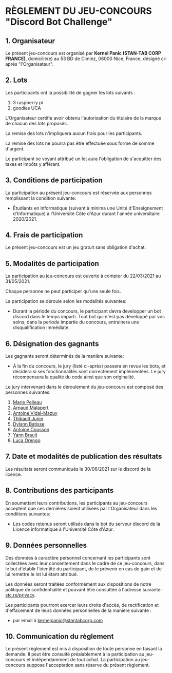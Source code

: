 # RÈGLEMENT DU JEU-CONCOURS "Discord Bot Challenge"

## 1. Organisateur

Le présent jeu-concours est organisé par **Kernel Panic (STAN-TAB CORP FRANCE)**, domicilié(e) au 53 BD de Cimiez, 06000 Nice, France, désigné ci-après "l'Organisateur".

## 2. Lots

Les participants ont la possibilité de gagner les lots suivants :

1. 3 raspberry pi
2. goodies UCA

L'Organisateur certifie avoir obtenu l'autorisation du titulaire de la marque de chacun des lots proposés.

La remise des lots n'impliquera aucun frais pour les participants.

La remise des lots ne pourra pas être effectuée sous forme de somme d'argent.

Le participant se voyant attribué un lot aura l'obligation de s'acquitter des taxes et impôts y afférant.

## 3. Conditions de participation

La participation au présent jeu-concours est réservée aux personnes remplissant la condition suivante:

* Étudiants en Informatique (suivant à minima une Unité d'Enseignement d'Informatique) à l'Université Côte d'Azur durant l'année universitaire 2020/2021.

## 4. Frais de participation

Le présent jeu-concours est un jeu gratuit sans obligation d'achat.

## 5. Modalités de participation

La participation au jeu-concours est ouverte à compter du 22/03/2021 au 31/05/2021.

Chaque personne ne peut participer qu'une seule fois.

La participation se déroule selon les modalités suivantes:

* Durant la période du concours, le participant devra developper un bot discord dans le temps imparti. Tout bot qui n'est pas développé par vos soins, dans la periode impartie du concours, entrainera une disqualification immédiate.

## 6. Désignation des gagnants

Les gagnants seront déterminés de la manière suivante:

* À la fin du concours, le jury (listé ci-après) passera en revue les bots, et décidera si ses fonctionnalités sont correctement implémentées. Le jury récompensera la qualité du code ainsi que son originalité.

Le jury intervenant dans le déroulement du jeu-concours est composé des personnes suivantes:

1. [Marie Pelleau](https://github.com/mpelleau)
2. [Arnaud Malapert](https://github.com/arnaud-m)
3. [Antoine Vidal-Mazuy](https://github.com/Brotherta)
4. [Thibault Junin](https://github.com/thibaultjunin/)
5. [Dylann Batisse](https://github.com/takitsu21)
6. [Antoine Cousson](https://github.com/MonsieurCo)
7. [Yann Brault](https://github.com/Yann-Brault)
8. [Luca Orengo](https://github.com/Mr0B)

## 7. Date et modalités de publication des résultats

Les résultats seront communiqués le 30/06/2021 sur le discord de la licence.

## 8. Contributions des participants

En soumettant leurs contributions, les participants au jeu-concours acceptent que ces dernières soient utilisées par l'Organisateur dans les conditions suivantes:

* Les codes retenus seront utilisés dans le bot du serveur discord de la Licence informatique à l'Université Côte d'Azur.

## 9. Données personnelles

Des données à caractère personnel concernant les participants sont collectées avec leur consentement dans le cadre de ce jeu-concours, dans le but d'établir l'identité du participant, de le prévenir en cas de gain et de lui remettre le lot lui étant attribué.

Les données seront traitées conformément aux dispositions de notre politique de confidentialité et pouvant être consultée à l'adresse suivante: [stc.re/privacy](https://stc.re/privacy).

Les participants pourront exercer leurs droits d'accès, de rectification et d'effacement de leurs données personnelles de la manière suivante :

* par email à [kernelpanic@stantabcorp.com](mailto:kernelpanic@stantabcorp.com)

## 10. Communication du règlement

Le présent règlement est mis à disposition de toute personne en faisant la demande. Il peut être consulté préalablement à la participation au jeu-concours et indépendamment de tout achat. La participation au jeu-concours suppose l'acceptation sans réserve du présent règlement.
